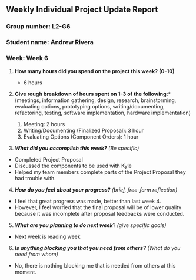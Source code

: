 ## Weekly Individual Project Update Report
### Group number: L2-G6
### Student name: Andrew Rivera
### Week: Week 6
1. **How many hours did you spend on the project this week? (0-10)** 
   - 6 hours

2. **Give rough breakdown of hours spent on 1-3 of the following:***
   (meetings, information gathering, design, research, brainstorming, evaluating options, prototyping options, writing/documenting, refactoring, testing, software implementation, hardware implementation)
   1. Meeting: 2 hours
   2. Writing/Documenting (Finalized Proposal): 3 hour
   3. Evaluating Options (Component Orders): 1 hour
   
3. ***What did you accomplish this week?*** _(Be specific)_
  - Completed Project Proposal
  - Discussed the components to be used with Kyle
  - Helped my team members complete parts of the Project Proposal they had trouble with.

4. ***How do you feel about your progress?*** _(brief, free-form reflection)_
  - I feel that great progress was made, better than last week 4.
  - However, I feel worried that the final proposal will be of lower quality because it was incomplete after proposal feedbacks were conducted.
    
5. ***What are you planning to do next week***? _(give specific goals)_
  - Next week is reading week
    
6. ***Is anything blocking you that you need from others?*** _(What do you need from whom)_
  - No, there is nothing blocking me that is needed from others at this moment.

